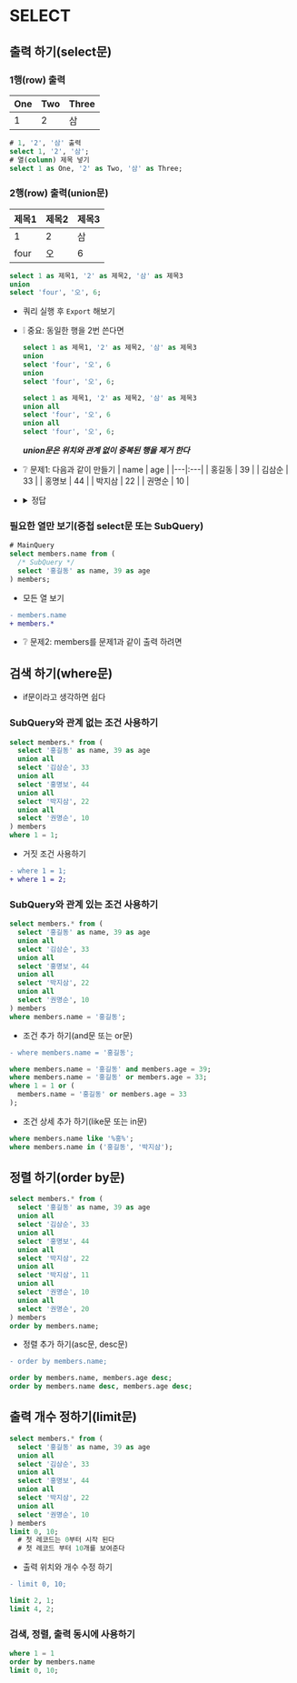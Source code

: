 # SELECT
## 출력 하기(select문)
### 1행(row) 출력
| One | Two | Three |
|---|:---|:---|
| 1 | 2 | 삼 |
```sql
# 1, '2', '삼' 출력
select 1, '2', '삼';
# 열(column) 제목 넣기
select 1 as One, '2' as Two, '삼' as Three;
```

### 2행(row) 출력(union문)
| 제목1 | 제목2 | 제목3 |
|---|:---|:---|
| 1 | 2 | 삼 |
| four | 오 | 6 |
```sql
select 1 as 제목1, '2' as 제목2, '삼' as 제목3
union
select 'four', '오', 6;
```
* 쿼리 실행 후 `Export` 해보기

* ❕ 중요: 동일한 행을 2번 쓴다면
  ```sql
  select 1 as 제목1, '2' as 제목2, '삼' as 제목3
  union
  select 'four', '오', 6
  union
  select 'four', '오', 6;
  ```
  ```sql
  select 1 as 제목1, '2' as 제목2, '삼' as 제목3
  union all
  select 'four', '오', 6
  union all
  select 'four', '오', 6;
  ```
  ***union문은 위치와 관계 없이 중복된 행을 제거 한다***

* ❔ 문제1: 다음과 같이 만들기
  | name | age |
  |---|:---|
  | 홍길동 | 39 |
  | 김삼순 | 33 |
  | 홍명보 | 44 |
  | 박지삼 | 22 |
  | 권명순 | 10 |
* <details><summary>정답</summary>

  ```sql
  select '홍길동' as name, 39 as age
  union all
  select '김삼순', 33
  union all
  select '홍명보', 44
  union all
  select '박지삼', 22
  union all
  select '권명순', 10;
  ```
</details>

### 필요한 열만 보기(중첩 select문 또는 SubQuery)
```sql
# MainQuery
select members.name from (
  /* SubQuery */
  select '홍길동' as name, 39 as age
) members;
```
* 모든 열 보기
```diff
- members.name
+ members.*
```
* ❔ 문제2: members를 문제1과 같이 출력 하려면

## 검색 하기(where문)
* if문이라고 생각하면 쉽다

### SubQuery와 관계 없는 조건 사용하기
```sql
select members.* from (
  select '홍길동' as name, 39 as age
  union all
  select '김삼순', 33
  union all
  select '홍명보', 44
  union all
  select '박지삼', 22
  union all
  select '권명순', 10
) members
where 1 = 1;
```
* 거짓 조건 사용하기
```diff
- where 1 = 1;
+ where 1 = 2;
```

### SubQuery와 관계 있는 조건 사용하기
```sql
select members.* from (
  select '홍길동' as name, 39 as age
  union all
  select '김삼순', 33
  union all
  select '홍명보', 44
  union all
  select '박지삼', 22
  union all
  select '권명순', 10
) members
where members.name = '홍길동';
```
* 조건 추가 하기(and문 또는 or문)
```diff
- where members.name = '홍길동';
```
```sql
where members.name = '홍길동' and members.age = 39;
where members.name = '홍길동' or members.age = 33;
where 1 = 1 or (
  members.name = '홍길동' or members.age = 33
);
```
* 조건 상세 추가 하기(like문 또는 in문)
```sql
where members.name like '%홍%';
where members.name in ('홍길동', '박지삼');
```

## 정렬 하기(order by문)
```sql
select members.* from (
  select '홍길동' as name, 39 as age
  union all
  select '김삼순', 33
  union all
  select '홍명보', 44
  union all
  select '박지삼', 22
  union all
  select '박지삼', 11
  union all
  select '권명순', 10
  union all
  select '권명순', 20
) members
order by members.name;
```
* 정렬 추가 하기(asc문, desc문)
```diff
- order by members.name;
```
```sql
order by members.name, members.age desc;
order by members.name desc, members.age desc;
```

## 출력 개수 정하기(limit문)
```sql
select members.* from (
  select '홍길동' as name, 39 as age
  union all
  select '김삼순', 33
  union all
  select '홍명보', 44
  union all
  select '박지삼', 22
  union all
  select '권명순', 10
) members
limit 0, 10;
  # 첫 레코드는 0부터 시작 된다
  # 첫 레코드 부터 10개를 보여준다
```
* 출력 위치와 개수 수정 하기
```diff
- limit 0, 10;
```
```sql
limit 2, 1;
limit 4, 2;
```

### 검색, 정렬, 출력 동시에 사용하기
```sql
where 1 = 1
order by members.name
limit 0, 10;
```

